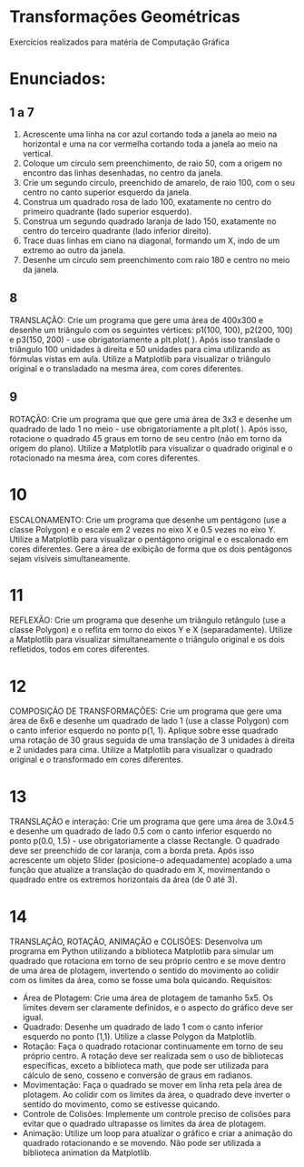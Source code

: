 # Transformações Geométricas

Exercícios realizados para matéria de Computação Gráfica

# Enunciados:

## 1 a 7

1. Acrescente uma linha na cor azul cortando toda a janela ao meio na horizontal e uma na cor
vermelha cortando toda a janela ao meio na vertical.
2. Coloque um círculo sem preenchimento, de raio 50, com a origem no encontro das linhas
desenhadas, no centro da janela.
3. Crie um segundo círculo, preenchido de amarelo, de raio 100, com o seu centro no canto superior
esquerdo da janela.
4. Construa um quadrado rosa de lado 100, exatamente no centro do primeiro quadrante (lado
superior esquerdo).
5. Construa um segundo quadrado laranja de lado 150, exatamente no centro do terceiro quadrante
(lado inferior direito).
6. Trace duas linhas em ciano na diagonal, formando um X, indo de um extremo ao outro da janela.
7. Desenhe um círculo sem preenchimento com raio 180 e centro no meio da janela.

## 8

TRANSLAÇÃO: Crie um programa que gere uma área de 400x300 e desenhe um triângulo com os
seguintes vértices: p1(100, 100), p2(200, 100) e p3(150, 200) - use obrigatoriamente a plt.plot( ).
Após isso translade o triângulo 100 unidades à direita e 50 unidades para cima utilizando as fórmulas
vistas em aula. Utilize a Matplotlib para visualizar o triângulo original e o transladado na mesma área,
com cores diferentes.

## 9

ROTAÇÃO: Crie um programa que que gere uma área de 3x3 e desenhe um quadrado de lado 1 no
meio - use obrigatoriamente a plt.plot( ). Após isso, rotacione o quadrado 45 graus em torno de seu
centro (não em torno da origem do plano). Utilize a Matplotlib para visualizar o quadrado original e o
rotacionado na mesma área, com cores diferentes.

# 10

ESCALONAMENTO: Crie um programa que desenhe um pentágono (use a classe Polygon) e o
escale em 2 vezes no eixo X e 0.5 vezes no eixo Y. Utilize a Matplotlib para visualizar o pentágono
original e o escalonado em cores diferentes. Gere a área de exibição de forma que os dois
pentágonos sejam visíveis simultaneamente.

# 11

REFLEXÃO: Crie um programa que desenhe um triângulo retângulo (use a classe Polygon) e o
reflita em torno do eixos Y e X (separadamente). Utilize a Matplotlib para visualizar simultaneamente o
triângulo original e os dois refletidos, todos em cores diferentes.

# 12

COMPOSIÇÃO DE TRANSFORMAÇÕES: Crie um programa que gere uma área de 6x6 e desenhe
um quadrado de lado 1 (use a classe Polygon) com o canto inferior esquerdo no ponto p(1, 1).
Aplique sobre esse quadrado uma rotação de 30 graus seguida de uma translação de 3 unidades à
direita e 2 unidades para cima. Utilize a Matplotlib para visualizar o quadrado original e o
transformado em cores diferentes.

# 13

TRANSLAÇÃO e interação: Crie um programa que gere uma área de 3.0x4.5 e desenhe um
quadrado de lado 0.5 com o canto inferior esquerdo no ponto p(0.0, 1.5) - use obrigatoriamente a
classe Rectangle. O quadrado deve ser preenchido de cor laranja, com a borda preta. Após isso
acrescente um objeto Slider (posicione-o adequadamente) acoplado a uma função que atualize a
translação do quadrado em X, movimentando o quadrado entre os extremos horizontais da área (de 0
até 3).

# 14

TRANSLAÇÃO, ROTAÇÃO, ANIMAÇÃO e COLISÕES: Desenvolva um programa em Python
utilizando a biblioteca Matplotlib para simular um quadrado que rotaciona em torno de seu próprio
centro e se move dentro de uma área de plotagem, invertendo o sentido do movimento ao colidir com
os limites da área, como se fosse uma bola quicando.
Requisitos:
- Área de Plotagem: Crie uma área de plotagem de tamanho 5x5. Os limites devem ser claramente
definidos, e o aspecto do gráfico deve ser igual.
- Quadrado: Desenhe um quadrado de lado 1 com o canto inferior esquerdo no ponto (1,1). Utilize a
classe Polygon da Matplotlib.
- Rotação: Faça o quadrado rotacionar continuamente em torno de seu próprio centro. A rotação
deve ser realizada sem o uso de bibliotecas específicas, exceto a biblioteca math, que pode ser
utilizada para cálculo de seno, cosseno e conversão de graus em radianos.
- Movimentação: Faça o quadrado se mover em linha reta pela área de plotagem. Ao colidir com os
limites da área, o quadrado deve inverter o sentido do movimento, como se estivesse quicando.
- Controle de Colisões: Implemente um controle preciso de colisões para evitar que o quadrado
ultrapasse os limites da área de plotagem.
- Animação: Utilize um loop para atualizar o gráfico e criar a animação do quadrado rotacionando e
se movendo. Não pode ser utilizada a biblioteca animation da Matplotlib.
